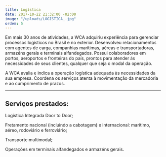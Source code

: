 ```yaml
---
title: Logística
date: 2017-10-22 21:32:00 -02:00
image: "/uploads/LOGISTICA_.jpg"
ordem: 5
---
```


Em mais 30 anos de atividades, a WCA adquiriu experiência para gerenciar processos logísticos no Brasil e no exterior. Desenvolveu relacionamentos com agentes de carga, companhias marítimas, aéreas e transportadoras, armazéns gerais e terminais alfandegados. Possui colaboradores em portos, aeroportos e fronteiras do país, prontos para atender às necessidades de seus clientes, qualquer que seja o modal da operação.

A WCA avalia e indica a operação logística adequada às necessidades da sua empresa. Coordena os serviços atenta à movimentação da mercadoria e ao cumprimento de prazos. 

---

## Serviços prestados:  

Logística Integrada Door to Door;

Fretamento nacional (incluindo a cabotagem) e internacional: marítimo, aéreo, rodoviário e ferroviário;

Transporte multimodal;

Operações em terminais alfandegados e armazéns gerais.
